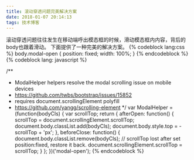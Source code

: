 ```yaml
---
title: 滚动穿透问题完美解决方案
date: 2018-01-07 20:14:13
tags: 技术博客
---
```

滚动穿透问题往往发生在移动端呼出模态框的时候，滑动模态框内内容，背后的body也跟着滑动。
下面提供了一种完美的解决方案。
{% codeblock lang:css %}
body.modal-open {
  position: fixed;
  width: 100%;
}
{% endcodeblock %}
{% codeblock lang: javascript %}

/**
* ModalHelper helpers resolve the modal scrolling issue on mobile devices
* https://github.com/twbs/bootstrap/issues/15852
* requires document.scrollingElement polyfill
* https://github.com/yangg/scrolling-element
\*/
var ModalHelper = (function(bodyCls) {
var scrollTop;
return {
afterOpen: function() {
scrollTop = document.scrollingElement.scrollTop;
document.body.classList.add(bodyCls);
document.body.style.top = -scrollTop + 'px';
},
beforeClose: function() {
document.body.classList.remove(bodyCls);
// scrollTop lost after set position:fixed, restore it back.
document.scrollingElement.scrollTop = scrollTop;
}
};
})('modal-open');
{% endcodeblock %}
